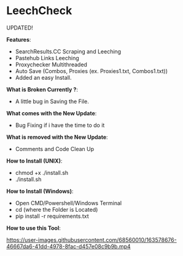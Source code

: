# LeechCheck
UPDATED!

**Features**:
- SearchResults.CC Scraping and Leeching
- Pastehub Links Leeching
- Proxychecker Multithreaded
- Auto Save (Combos, Proxies (ex. Proxies1.txt, Combos1.txt))
- Added an easy Install.

**What is Broken Currently ?**:
- A little bug in Saving the File.

**What comes with the New Update**:
- Bug Fixing if i have the time to do it

**What is removed with the New Update**:
- Comments and Code Clean Up

**How to Install (UNIX)**:
- chmod +x ./install.sh
- ./install.sh

**How to Install (Windows)**:
- Open CMD/Powershell/Windows Terminal
- cd (where the Folder is Located)
- pip install -r requirements.txt

**How to use this Tool**:


https://user-images.githubusercontent.com/68560010/163578676-46667da6-41dd-4978-8fac-d457e08c9b9b.mp4

